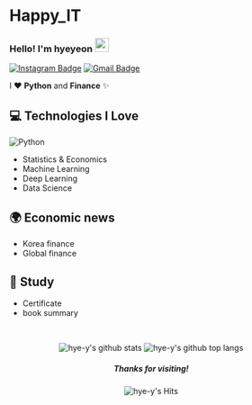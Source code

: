 # Happy_IT
### Hello! I'm hyeyeon <img src="https://media.giphy.com/media/hvRJCLFzcasrR4ia7z/giphy.gif" width="25px">
[![Instagram Badge](https://img.shields.io/badge/Instagram-dd2a7b?style=flat-square&logo=Instagram&logoColor=white)](https://www.instagram.com/happy_eon_)
[![Gmail Badge](https://img.shields.io/badge/Gmail-4285f4?style=flat-square&logo=Gmail&logoColor=white&link=mailto:abc1004829@gmail.com)](mailto:abc1004829@gmail.com)

I ❤️ **Python** and **Finance** ✨


## 💻 Technologies I Love
<img alt="Python" src="https://img.shields.io/badge/python%20-%2314354C.svg?&style=flat-square&logo=python&logoColor=white"/> 

- Statistics & Economics
- Machine Learning
- Deep Learning
- Data Science

## 🌍 Economic news
- Korea finance
- Global finance

## 📝 Study
- Certificate
- book summary


<br/>

<div align=center>

![hye-y's github stats](https://github-readme-stats.vercel.app/api?username=hye-y&theme=react&show_icons=true,prs&cache_seconds=1800)
![hye-y's github top langs](https://github-readme-stats.vercel.app/api/top-langs/?username=hye-y&theme=react&show_icons=true)
</div>

<div align=center>
	
##### Thanks for visiting!
![hye-y's Hits](https://hits.seeyoufarm.com/api/count/incr/badge.svg?url=https%3A%2F%2Fgithub.com%2Fhye-y1212%2Fhit-counter)
</div>
